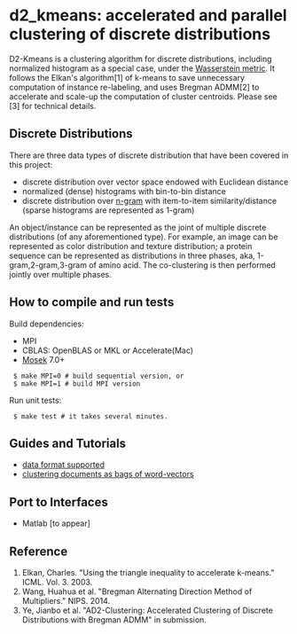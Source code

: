 d2_kmeans: accelerated and parallel clustering of discrete distributions
=============

D2-Kmeans is a clustering algorithm for discrete distributions,
including normalized histogram as a special case,
under the [Wasserstein metric](http://en.wikipedia.org/wiki/Wasserstein_metric).
It follows the Elkan's algorithm[1] of k-means to save unnecessary
computation of instance re-labeling, and uses Bregman ADMM[2] to accelerate
and scale-up the computation of cluster centroids.
Please see [3] for technical details. 

## Discrete Distributions
There are three data types of discrete distribution that have been covered
in this project:
 - discrete distribution over vector space endowed with Euclidean distance
 - normalized (dense) histograms with bin-to-bin distance
 - discrete distribution over [n-gram](http://en.wikipedia.org/wiki/N-gram)
   with item-to-item similarity/distance (sparse histograms are represented
   as 1-gram)

An object/instance can be represented as the joint of multiple discrete
distributions (of any aforementioned type). For example, an image can be
represented as color distribution and texture distribution; a protein
sequence can be represented as distributions in three phases, aka,
1-gram,2-gram,3-gram of amino acid.
The co-clustering is then performed jointly over multiple phases.

## How to compile and run tests

Build dependencies:
 - MPI
 - CBLAS: OpenBLAS or MKL or Accelerate(Mac)
 - [Mosek](https://mosek.com) 7.0+
 
```
 $ make MPI=0 # build sequential version, or
 $ make MPI=1 # build MPI version
```

Run unit tests:
```
 $ make test # it takes several minutes. 
```

## Guides and Tutorials
 - [data format supported](data)
 - [clustering documents as bags of word-vectors](https://github.com/bobye/20newsgroups/wiki)

## Port to Interfaces
 - Matlab [to appear]

## Reference
1. Elkan, Charles. "Using the triangle inequality to accelerate k-means." ICML. Vol. 3. 2003.
2. Wang, Huahua et al. "Bregman Alternating Direction Method of Multipliers." NIPS. 2014.
3. Ye, Jianbo et al. "AD2-Clustering: Accelerated Clustering of Discrete Distributions with Bregman ADMM" in submission.

